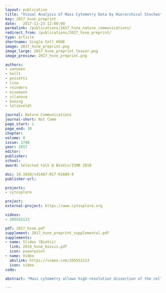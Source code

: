 ```yaml
---
layout: publication
title: "Visual Analysis of Mass Cytometry Data by Hierarchical Stochastic Neighbor Embedding Reveals Rare Cell Types"
key: 2017_hsne_preprint
date:   2017-11-23 12:00:00
permalink: /publications/2017_hsne_nature_communications/
redirect_from: /publications/2017_hsne_preprint/
type: article
shortname: Single Cell HSNE
image: 2017_hsne_preprint.png
image_large: 2017_hsne_preprint_teaser.png
image_preview: 2017_hsne_preprint.png

authors:
- vanunen
- hollt
- pezzotti
- lina
- reinders
- eisemann
- vilanova
- koning
- lelieveldt

journal: Nature Communications
journal-short: Nat Comm
page_start: 1
page_end: 10
chapter:
volume: 8
issue: 1740
year: 2017
editor:
publisher:
school:
award: Selected talk @ BioVis/ISMB 2018

doi: 10.1038/s41467-017-01689-9
publisher-url:

projects:
- cytosplore

project:
external-project: https://www.cytosplore.org

videos:
- 205552113

pdf: 2017_hsne.pdf
supplement: 2017_hsne_preprint_supplemental.pdf
supplements:
- name: Slides (BioVis)
  link: 2018_hsne_biovis.pdf
  icon: powerpoint
- name: Video
  abslink: https://vimeo.com/205552113
  icon: video
code:

abstract: "Mass cytometry allows high-resolution dissection of the cellular composition of the immune system. However, the high-dimensionality, large size, and non-linear structure of the data poses considerable challenges for data analysis. In particular, dimensionality reduction-based techniques like t-SNE offer single-cell resolution but are limited in the number of cells that can be analysed. Here we introduce Hierarchical Stochastic Neighbor Embedding (HSNE) for the analysis of mass cytometry datasets. HSNE constructs a hierarchy of non-linear similarities that can be interactively explored with a stepwise increase in detail up to the single-cell level. We applied HSNE to a study on gastrointestinal disorders and three other available mass cytometry datasets. We found that HSNE efficiently replicates previous observations and identifies rare cell populations that were previously missed due to downsampling. Thus, HSNE removes the scalability limit of conventional t-SNE analysis, a feature that makes it highly suitable for the analysis of massive high-dimensional datasets."

---
```

